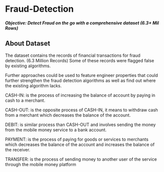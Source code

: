 # Fraud-Detection
##### Objective: Detect Fraud on the go with a comprehensive dataset (6.3+ Mil Rows)


## About Dataset
The dataset contains the records of financial transactions for fraud detection. (6.3 Million Records)
Some of these records were flagged false by existing algorithms.

Further approaches could be used to feature engineer properties that could further strengthen the fraud detection algorithms as well as find out where the existing algorithm lacks.

CASH-IN: is the process of increasing the balance of
account by paying in cash to a merchant.

CASH-OUT: is the opposite process of CASH-IN, it
means to withdraw cash from a merchant which decreases
the balance of the account.

DEBIT: is similar process than CASH-OUT and involves sending the money from the mobile money service
to a bank account.

PAYMENT: is the process of paying for goods or services to merchants which decreases the balance of the account and increases the balance of the receiver.

TRANSFER: is the process of sending money to another user of the service through the mobile money platform
